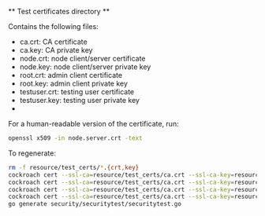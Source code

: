 ** Test certificates directory **

Contains the following files:

* ca.crt: CA certificate
* ca.key: CA private key
* node.crt: node client/server certificate
* node.key: node client/server private key
* root.crt: admin client certificate
* root.key: admin client private key
* testuser.crt: testing user certificate
* testuser.key: testing user private key
*

For a human-readable version of the certificate, run:
```bash
openssl x509 -in node.server.crt -text
```

To regenerate:
```bash
rm -f resource/test_certs/*.{crt,key}
cockroach cert --ssl-ca=resource/test_certs/ca.crt --ssl-ca-key=resource/test_certs/ca.key create-ca
cockroach cert --ssl-ca=resource/test_certs/ca.crt --ssl-ca-key=resource/test_certs/ca.key --ssl-cert=resource/test_certs/node.crt --ssl-cert-key=resource/test_certs/node.key create-node 127.0.0.1 localhost $(seq -f "roach%g.local" 0 99)
cockroach cert --ssl-ca=resource/test_certs/ca.crt --ssl-ca-key=resource/test_certs/ca.key --ssl-cert=resource/test_certs/root.crt --ssl-cert-key=resource/test_certs/root.key create-client root
cockroach cert --ssl-ca=resource/test_certs/ca.crt --ssl-ca-key=resource/test_certs/ca.key --ssl-cert=resource/test_certs/testuser.crt --ssl-cert-key=resource/test_certs/testuser.key create-client testuser
go generate security/securitytest/securitytest.go
```
